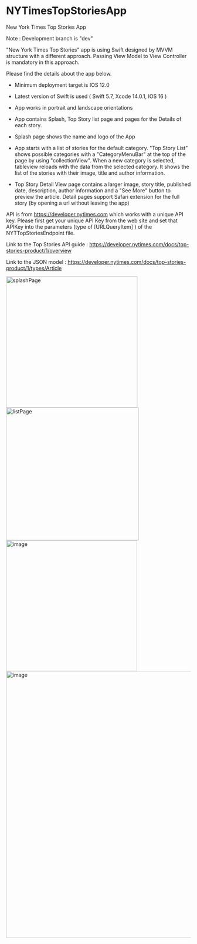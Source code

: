# NYTimesTopStoriesApp
New York Times Top Stories App

Note : Development branch is "dev"

"New York Times Top Stories" app is using Swift designed by MVVM structure with a different approach. Passing View Model to View Controller is mandatory in this approach.

Please find the details about the app below.

-  Minimum deployment target is IOS 12.0

-  Latest version of Swift is used ( Swift 5.7, Xcode 14.0.1, IOS 16 )

-  App works in portrait and landscape orientations

-  App contains Splash, Top Story list page and pages for the Details of each story. 

-  Splash page shows the name and logo of the App

-  App starts with a list of stories for the default category. "Top Story List" shows possible categories with a "CategoryMenuBar" at the top of the page by using "collectionView". When a new category is selected, tableview reloads with the data from the selected category. It shows the list of the stories with their image, title and author information.

-  Top Story Detail View page contains a larger image, story title, published date, description, author information and a "See More" button to preview the article. Detail pages support Safari extension for the full story (by opening a url without leaving the app)

API is from https://developer.nytimes.com which works with a unique API key. Please first get your unique API Key from the web site and set that APIKey into the parameters (type of [URLQueryItem] ) of the NYTTopStoriesEndpoint file. 
 
Link to the Top Stories API guide : https://developer.nytimes.com/docs/top-stories-product/1/overview 
 
Link to the JSON model : https://developer.nytimes.com/docs/top-stories-product/1/types/Article

<img width="358" alt="splashPage" src="https://user-images.githubusercontent.com/29311417/191979821-b21fc9f7-9e74-4f59-a4c6-d2b8f21dccf9.png">
<img width="362" alt="listPage" src="https://user-images.githubusercontent.com/29311417/191979838-8f547b45-9c2e-43fe-b027-ac3f02d001ff.png">
<img width="357" alt="image" src="https://user-images.githubusercontent.com/29311417/191978611-4c22685e-bb1c-4a78-ae41-6be86c13ed87.png">
<img width="728" alt="image" src="https://user-images.githubusercontent.com/29311417/191978517-38b19122-cf3f-408c-8aeb-b56f84efc16e.png">
